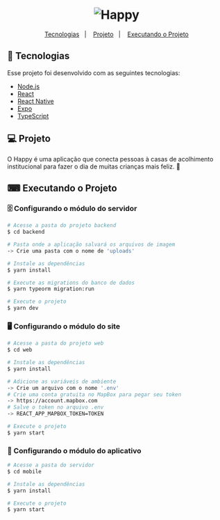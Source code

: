 <h1 align="center">
    <img alt="Happy" title="Happy" src="/github/logo.svg" />
</h1>

<p align="center">
  <a href="#-tecnologias">Tecnologias</a>&nbsp;&nbsp;&nbsp;|&nbsp;&nbsp;&nbsp;
  <a href="#-projeto">Projeto</a>&nbsp;&nbsp;&nbsp;|&nbsp;&nbsp;&nbsp;
  <a href="#-executando-o-projeto">Executando o Projeto</a>
</p>

## 🚀 Tecnologias

Esse projeto foi desenvolvido com as seguintes tecnologias:

- [Node.js](https://nodejs.org/en/)
- [React](https://reactjs.org)
- [React Native](https://facebook.github.io/react-native/)
- [Expo](https://expo.io/)
- [TypeScript](https://www.typescriptlang.org/)

## 💻 Projeto

O Happy é uma aplicação que conecta pessoas à casas de acolhimento institucional para fazer o dia de muitas crianças mais feliz. 💜

## ⌨ Executando o Projeto

### 🗄️ Configurando o módulo do servidor

```bash
# Acesse a pasta do projeto backend
$ cd backend

# Pasta onde a aplicação salvará os arquivos de imagem
-> Crie uma pasta com o nome de 'uploads'

# Instale as dependências
$ yarn install

# Execute as migrations do banco de dados
$ yarn typeorm migration:run

# Execute o projeto
$ yarn dev
```

### 🖥️ Configurando o módulo do site

```bash
# Acesse a pasta do projeto web
$ cd web

# Instale as dependências
$ yarn install

# Adicione as variáveis de ambiente
-> Crie um arquivo com o nome '.env'
# Crie uma conta gratuita no MapBox para pegar seu token
-> https://account.mapbox.com
# Salve o token no arquivo .env
-> REACT_APP_MAPBOX_TOKEN=TOKEN

# Execute o projeto
$ yarn start
```

### 📱 Configurando o módulo do aplicativo

```bash
# Acesse a pasta do servidor
$ cd mobile

# Instale as dependências
$ yarn install

# Execute o projeto
$ yarn start
```
